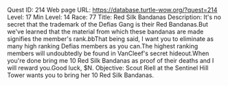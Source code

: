 Quest ID: 214
Web page URL: https://database.turtle-wow.org/?quest=214
Level: 17
Min Level: 14
Race: 77
Title: Red Silk Bandanas
Description: It's no secret that the trademark of the Defias Gang is their Red Bandanas.But we've learned that the material from which these bandanas are made signifies the member's rank.$b$bThat being said, I want you to eliminate as many high ranking Defias members as you can.The highest ranking members will undoubtedly be found in VanCleef's secret hideout.When you're done bring me 10 Red Silk Bandanas as proof of their deaths and I will reward you.Good luck, $N.
Objective: Scout Riell at the Sentinel Hill Tower wants you to bring her 10 Red Silk Bandanas.
